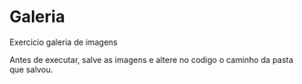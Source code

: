 # Galeria
Exercicio galeria de imagens


Antes de executar, salve as imagens e altere no codigo o caminho da pasta que salvou. 
